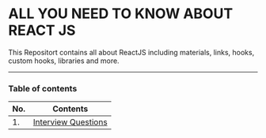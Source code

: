 # ALL YOU NEED TO KNOW ABOUT REACT JS

This Repositort contains all about ReactJS including materials, links, hooks, custom hooks, libraries and more.

---

### Table of contents

| No. | Contents                                                                                                                                   |
| --- | -------------------------------------------------------------------------------------------------------------------------------------------|
| 1.  | [Interview Questions](./Interview%20Questions/)                                                                                            |
